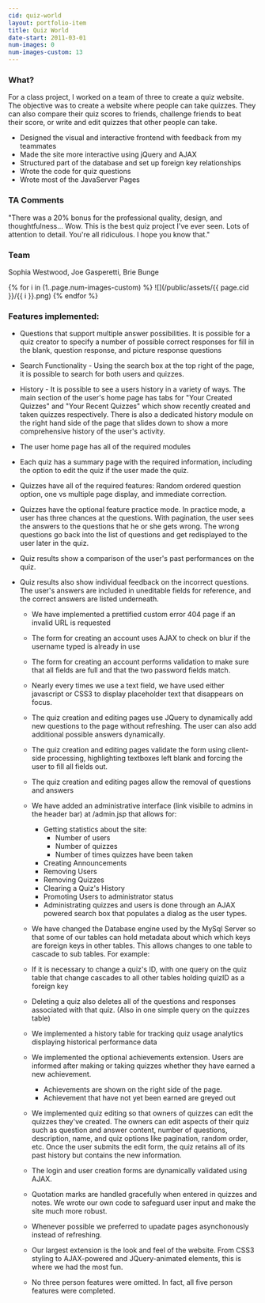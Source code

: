 ```yaml
---
cid: quiz-world
layout: portfolio-item
title: Quiz World
date-start: 2011-03-01
num-images: 0
num-images-custom: 13
---
```


### What?

For a class project, I worked on a team of three to create a quiz website. The
objective was to create a website where people can take quizzes. They can also
compare their quiz scores to friends, challenge friends to beat their score, or
write and edit quizzes that other people can take.

*   Designed the visual and interactive frontend with feedback from my teammates
*   Made the site more interactive using jQuery and AJAX
*   Structured part of the database and set up foreign key relationships
*   Wrote the code for quiz questions
*   Wrote most of the JavaServer Pages

### TA Comments

"There was a 20% bonus for the professional quality, design, and thoughtfulness...
Wow. This is the best quiz project I've ever seen. Lots of attention to detail.
You're all ridiculous. I hope you know that."

### Team

Sophia Westwood, Joe Gasperetti, Brie Bunge


{% for i in (1..page.num-images-custom) %}
 ![](/public/assets/{{ page.cid }}/{{ i }}.png)
{% endfor %}


### Features implemented:
*   Questions that support multiple answer possibilities. It is possible for a
    quiz creator to specify a number of possible correct responses for fill in
    the blank, question response, and picture response questions
*   Search Functionality - Using the search box at the top right of the page,
    it is possible to search for both users and quizzes.
*   History - It is possible to see a users history in a variety of ways. The
    main section of the user's home page has tabs for "Your Created Quizzes"
    and "Your Recent Quizzes" which show recently created and taken quizzes
    respectively. There is also a dedicated history module on the right hand
    side of the page that slides down to show a more comprehensive history of
    the user's activity.
*   The user home page has all of the required modules
*   Each quiz has a summary page with the required information, including the
    option to edit the quiz if the user made the quiz.
*   Quizzes have all of the required features: Random ordered question option,
    one vs multiple page display, and immediate correction.
*   Quizzes have the optional feature practice mode. In practice mode, a user
    has three chances at the questions. With pagination, the user sees the
    answers to the questions that he or she gets wrong. The wrong questions go
    back into the list of questions and get redisplayed to the user later in
    the quiz.
*   Quiz results show a comparison of the user's past performances on the quiz.
*   Quiz results also show individual feedback on the incorrect questions. The
    user's answers are included in uneditable fields for reference, and the
    correct answers are listed underneath.

    *   We have implemented a prettified custom error 404 page if an invalid
    URL is requested
    *   The form for creating an account uses AJAX to check on blur if the
    username typed is already in use
    *   The form for creating an account performs validation to make sure that
    all fields are full and that the two password fields match.
    *   Nearly every times we use a text field, we have used either javascript
    or CSS3 to display placeholder text that disappears on focus.
    *   The quiz creation and editing pages use JQuery to dynamically add new
    questions to the page without refreshing. The user can also add additional
    possible answers dynamically.
    *   The quiz creation and editing pages validate the form using client-side
    processing, highlighting textboxes left blank and forcing the user to fill
    all fields out.
    *   The quiz creation and editing pages allow the removal of questions and
    answers
    *   We have added an administrative interface (link visibile to admins in
        the header bar) at /admin.jsp that allows for:

        *   Getting statistics about the site:
            *   Number of users
            *   Number of quizzes
            *   Number of times quizzes have been taken
        *   Creating Announcements
        *   Removing Users
        *   Removing Quizzes
        *   Clearing a Quiz's History
        *   Promoting Users to administrator status
        *   Administrating quizzes and users is done through an AJAX powered
        search box that populates a dialog as the user types.

    *   We have changed the Database engine used by the MySql Server so that
    some of our tables can hold metadata about which which keys are foreign
    keys in other tables. This allows changes to one table to cascade to sub
    tables. For example:
      *   If it is necessary to change a quiz's ID, with one query on the quiz
      table that change cascades to all other tables holding quizID as a
      foreign key
      *   Deleting a quiz also deletes all of the questions and responses
associated with that quiz. (Also in one simple query on the quizzes table)
    *   We implemented a history table for tracking quiz usage analytics
    displaying historical performance data
    *   We implemented the optional achievements extension. Users are informed
    after making or taking quizzes whether they have earned a new achievement.
        *   Achievements are shown on the right side of the page.
        *   Achievement that have not yet been earned are greyed out
    *   We implemented quiz editing so that owners of quizzes can edit the
    quizzes they've created. The owners can edit aspects of their quiz such as
    question and answer content, number of questions, description, name, and
    quiz options like pagination, random order, etc. Once the user submits the
    edit form, the quiz retains all of its past history but contains the new
    information.
    *   The login and user creation forms are dynamically validated using AJAX.
    *   Quotation marks are handled gracefully when entered in quizzes and
    notes. We wrote our own code to safeguard user input and make the site much
    more robust.
      *   Whenever possible we preferred to upadate pages asynchonously instead
      of refreshing.
      *   Our largest extension is the look and feel of the website. From CSS3
      styling to AJAX-powered and JQuery-animated elements, this is where we
      had the most fun.
    * No three person features were omitted. In fact, all five person features
    were completed.

